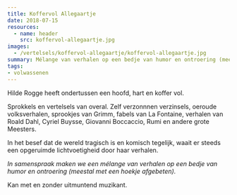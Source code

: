 ```yaml
---
title: Koffervol Allegaartje
date: 2018-07-15
resources:
  - name: header
    src: koffervol-allegaartje.jpg
images:
  - /vertelsels/koffervol-allegaartje/koffervol-allegaartje.jpg
summary: Mélange van verhalen op een bedje van humor en ontroering (meestal met een hoekje afgebeten).
tags:
- volwassenen
---
```


Hilde Rogge heeft ondertussen een hoofd, hart en koffer vol.

Sprokkels en vertelsels van overal. Zelf verzonnnen verzinsels, oeroude volksverhalen, sprookjes van Grimm, fabels van La Fontaine, verhalen van Roald Dahl, Cyriel Buysse, Giovanni Boccaccio, Rumi en andere grote Meesters. 

In het besef dat de wereld tragisch is en komisch tegelijk, waait er steeds een opgeruimde lichtvoetigheid door haar verhalen.

*In samenspraak maken we een mélange van verhalen op een bedje van humor en ontroering (meestal met een hoekje afgebeten).*

Kan met en zonder uitmuntend muzikant.
